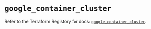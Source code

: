 # `google_container_cluster`

Refer to the Terraform Registory for docs: [`google_container_cluster`](https://registry.terraform.io/providers/hashicorp/google-beta/4.79.0/docs/resources/google_container_cluster).
